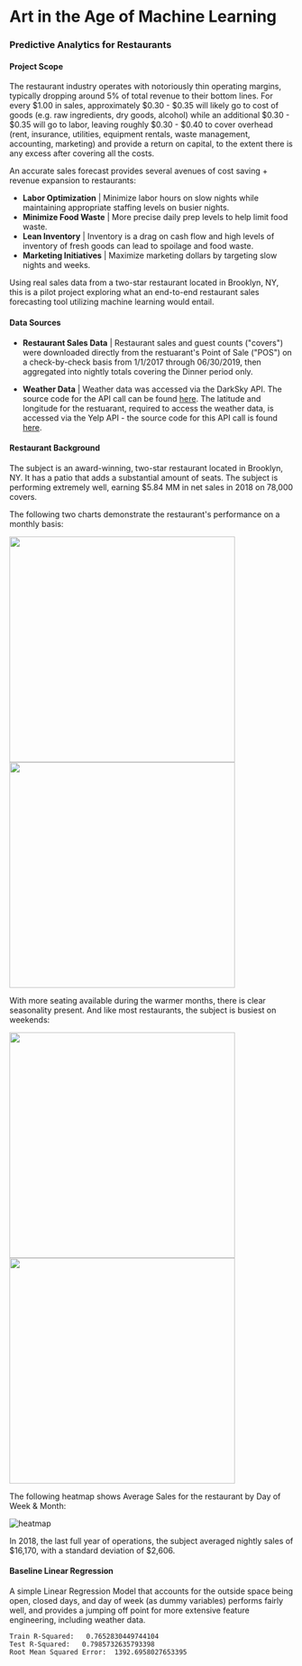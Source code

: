 # Art in the Age of Machine Learning
### Predictive Analytics for Restaurants

#### Project Scope

The restaurant industry operates with notoriously thin operating margins, typically dropping around 5% of total revenue to their bottom lines. For every $1.00 in sales, approximately $0.30 - $0.35 will likely go to cost of goods (e.g. raw ingredients, dry goods, alcohol) while an additional $0.30 - $0.35 will go to labor, leaving roughly $0.30 - $0.40 to cover overhead (rent, insurance, utilities, equipment rentals, waste management, accounting, marketing) and provide a return on capital, to the extent there is any excess after covering all the costs.

An accurate sales forecast provides several avenues of cost saving + revenue expansion to restaurants:

* **Labor Optimization** | Minimize labor hours on slow nights while maintaining appropriate staffing levels on busier nights.
* **Minimize Food Waste** | More precise daily prep levels to help limit food waste.
* **Lean Inventory** | Inventory is a drag on cash flow and high levels of inventory of fresh goods can lead to spoilage and food waste.
* **Marketing Initiatives** | Maximize marketing dollars by targeting slow nights and weeks.

Using real sales data from a two-star restaurant located in Brooklyn, NY, this is a pilot project exploring what an end-to-end restaurant sales forecasting tool utilizing machine learning would entail.

#### Data Sources
* **Restaurant Sales Data** | Restaurant sales and guest counts ("covers") were downloaded directly from the restuarant's Point of Sale ("POS") on a check-by-check basis from 1/1/2017 through 06/30/2019, then aggregated into nightly totals covering the Dinner period only.

* **Weather Data** | Weather data was accessed via the DarkSky API. The source code for the API call can be found [here](https://github.com/maks-p/restaurant_sales_forecasting/blob/master/weather.py "weather.py"). The latitude and longitude for the restuarant, required to access the weather data, is accessed via the Yelp API - the source code for this API call is found [here](https://github.com/maks-p/restaurant_sales_forecasting/blob/master/restaurant_info.py "restaurant_info.py").

#### Restaurant Background

The subject is an award-winning, two-star restaurant located in Brooklyn, NY. It has a patio that adds a substantial amount of seats. The subject is performing extremely well, earning $5.84 MM in net sales in 2018 on 78,000 covers.

The following two charts demonstrate the restaurant's performance on a monthly basis:

<p float="left">
  <img src="https://user-images.githubusercontent.com/42282874/60995179-ffa7a000-a31f-11e9-80ce-464b11728c0f.png" width="400" />
  <img src="https://user-images.githubusercontent.com/42282874/60995178-ffa7a000-a31f-11e9-9e4c-40493f248ae5.png" width="400" /> 
</p>

With more seating available during the warmer months, there is clear seasonality present. And like most restaurants, the subject is busiest on weekends:

<p float="left">
  <img src="https://user-images.githubusercontent.com/42282874/60994592-d20e2700-a31e-11e9-8c62-8226d3387769.png" width="400" />
  <img src="https://user-images.githubusercontent.com/42282874/60994593-d20e2700-a31e-11e9-95b7-ee228e4adc48.png" width="400" /> 
</p>

The following heatmap shows Average Sales for the restaurant by Day of Week & Month:

![heatmap](https://user-images.githubusercontent.com/42282874/61073078-9b99e000-a3e2-11e9-84cf-de5cd439a12a.png)

In 2018, the last full year of operations, the subject averaged nightly sales of $16,170, with a standard deviation of $2,606.

#### Baseline Linear Regression

A simple Linear Regression Model that accounts for the outside space being open, closed days, and day of week (as dummy variables) performs fairly well, and provides a jumping off point for more extensive feature engineering, including weather data.

```
Train R-Squared:   0.7652830449744104
Test R-Squared:   0.7985732635793398 
Root Mean Squared Error:  1392.6958027653395
```


